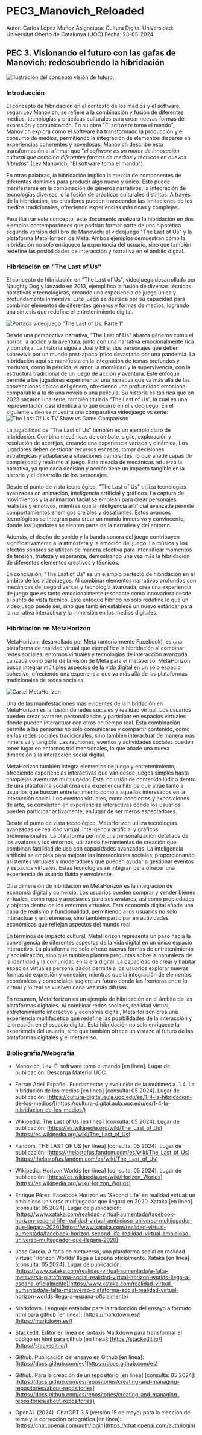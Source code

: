# PEC3_Manovich_Reloaded

Autor: Carlos López Muñoz
Asignatura: Cultura Digital
Universidad: Universitat Oberto de Catalunya \(UOC\)
Fecha: 23-05-2024

## PEC 3. Visionando el futuro con las gafas de Manovich: redescubriendo la hibridación

![Ilustración del concepto visión de futuro.](https://img.freepik.com/vector-premium/concepto-vision-futuro_118813-7655.jpg)

### Introducción

El concepto de hibridación en el contexto de los medios y el software, según Lev Manovich, se refiere a la combinación y fusión de diferentes medios, tecnologías y prácticas culturales para crear nuevas formas de expresión y comunicación. En su obra "El software toma el mando", Manovich explora cómo el software ha transformado la producción y el consumo de medios, permitiendo la integración de elementos dispares en experiencias coherentes y novedosas. Manovich describe esta transformación al afirmar que "*el software es un motor de innovación cultural que combina diferentes formas de medios y técnicas en nuevos híbridos*" (Lev Manovich, "El software toma el mando").

En otras palabras, la hibridación implica la mezcla de componentes de diferentes dominios para producir algo nuevo y único. Esto puede manifestarse en la combinación de géneros narrativos, la integración de tecnologías diversas, o la fusión de prácticas culturales distintas. A través de la hibridación, los creadores pueden transcender las limitaciones de los medios tradicionales, ofreciendo experiencias más ricas y complejas.

Para ilustrar este concepto, este documento analizará la hibridación en dos ejemplos contemporáneos que podrían formar parte de una hipotética segunda versión del libro de Manovich: el videojuego "The Last of Us" y la plataforma MetaHorizon de Meta. Ambos ejemplos demuestran cómo la hibridación no solo enriquece la experiencia del usuario, sino que también redefine las posibilidades de interacción y narrativa en el ámbito digital.


### Hibridación en "The Last of Us"

El concepto de hibridación en "The Last of Us", videojuego desarrollado por Naughty Dog y lanzado en 2013, ejemplifica la fusión de diversas técnicas narrativas y tecnológicas, creando una experiencia de juego única y profundamente inmersiva. Este juego se destaca por su capacidad para combinar elementos de diferentes géneros y formas de medios, logrando una síntesis que redefine el entretenimiento digital.

![Portada videojuego "The Last of Us. Parte 1"](https://www.hollywoodreporter.com/wp-content/uploads/2014/03/the_last_of_us.jpg?w=3000)

Desde una perspectiva narrativa, "The Last of Us" abarca géneros como el horror, la acción y la aventura, junto con una narrativa emocionalmente rica y compleja. La historia sigue a Joel y Ellie, dos personajes que deben sobrevivir por un mundo post-apocalíptico devastado por una pandemia. La hibridación aquí se manifiesta en la integración de temas profundos y maduros, como la pérdida, el amor, la moralidad y la supervivencia, con la estructura tradicional de un juego de acción y aventura. Este enfoque permite a los jugadores experimentar una narrativa que va más allá de las convenciones típicas del género, ofreciendo una profundidad emocional comparable a la de una novela o una película. Su historia es tan rica que en 2023 sacaron una serie, también titulada “The Last of Us”, la cual es una representación casi idéntica a lo que ocurre en el videojuego. En el siguiente video se muestra una comparativa videojuego vs serie:
![The Last Of Us TV Show vs Game Comparison](https://www.youtube.com/watch?v=SHc1ZHVWZqU)

La jugabilidad de "The Last of Us" también es un ejemplo claro de hibridación. Combina mecánicas de combate, sigilo, exploración y resolución de acertijos, creando una experiencia variada y dinámica. Los jugadores deben gestionar recursos escasos, tomar decisiones estratégicas y adaptarse a situaciones cambiantes, lo que añade capas de complejidad y realismo al juego. Esta mezcla de mecánicas refuerza la narrativa, ya que cada decisión y acción tiene un impacto tangible en la historia y el desarrollo de los personajes.

Desde el punto de vista tecnológico, "The Last of Us" utiliza tecnologías avanzadas en animación, inteligencia artificial y gráficos. La captura de movimientos y la animación facial se emplean para crear personajes realistas y emotivos, mientras que la inteligencia artificial avanzada permite comportamientos enemigos creíbles y desafiantes. Estos avances tecnológicos se integran para crear un mundo inmersivo y convincente, donde los jugadores se sienten parte de la narrativa y del entorno.

Además, el diseño de sonido y la banda sonora del juego contribuyen significativamente a la atmósfera y la emoción del juego. La música y los efectos sonoros se utilizan de manera efectiva para intensificar momentos de tensión, tristeza y esperanza, demostrando una vez más la hibridación de diferentes elementos creativos y técnicos.

En conclusión, "The Last of Us" es un ejemplo perfecto de hibridación en el ámbito de los videojuegos. Al combinar elementos narrativos profundos con mecánicas de juego diversas y tecnología avanzada, crea una experiencia de juego que es tanto emocionalmente resonante como innovadora desde el punto de vista técnico. Este enfoque híbrido no solo redefine lo que un videojuego puede ser, sino que también establece un nuevo estándar para la narrativa interactiva y la inmersión en los medios digitales.


### Hibridación en MetaHorizon

MetaHorizon, desarrollado por Meta (anteriormente Facebook), es una plataforma de realidad virtual que ejemplifica la hibridación al combinar redes sociales, entornos virtuales y tecnologías de interacción avanzada. Lanzada como parte de la visión de Meta para el metaverso, MetaHorizon busca integrar múltiples aspectos de la vida digital en un solo espacio cohesivo, ofreciendo una experiencia que va más allá de las plataformas tradicionales de redes sociales.

![Cartel MetaHorizon](https://scontent.oculuscdn.com/v/t64.5771-25/39031344_1154209722141488_850182025611744249_n.png?_nc_cat=1&ccb=1-7&_nc_sid=6e7a0a&_nc_ohc=Hf1E3wcQYrIQ7kNvgEDOlBc&_nc_ht=scontent.oculuscdn.com&oh=00_AYCAPqUCo2gr_JmpAXtQm7E7MMNrIEn10RsGVrlWhY526A&oe=6654EF69)

Una de las manifestaciones más evidentes de la hibridación en MetaHorizon es la fusión de redes sociales y realidad virtual. Los usuarios pueden crear avatares personalizados y participar en espacios virtuales donde pueden interactuar con otros en tiempo real. Esta combinación permite a las personas no solo comunicarse y compartir contenido, como en las redes sociales tradicionales, sino también interactuar de manera más inmersiva y tangible. Las reuniones, eventos y actividades sociales pueden tener lugar en entornos tridimensionales, lo que añade una nueva dimensión a la interacción social digital.

MetaHorizon también integra elementos de juego y entretenimiento, ofreciendo experiencias interactivas que van desde juegos simples hasta complejas aventuras multijugador. Esta inclusión de contenido lúdico dentro de una plataforma social crea una experiencia híbrida que atrae tanto a usuarios que buscan entretenimiento como a aquellos interesados en la interacción social. Los eventos virtuales, como conciertos y exposiciones de arte, se convierten en experiencias interactivas donde los usuarios pueden participar activamente, en lugar de ser meros espectadores.

Desde el punto de vista tecnológico, MetaHorizon utiliza tecnologías avanzadas de realidad virtual, inteligencia artificial y gráficos tridimensionales. La plataforma permite una personalización detallada de los avatares y los entornos, utilizando herramientas de creación que combinan facilidad de uso con capacidades avanzadas. La inteligencia artificial se emplea para mejorar las interacciones sociales, proporcionando asistentes virtuales y moderadores que pueden ayudar a gestionar eventos y espacios virtuales. Estas tecnologías se integran para ofrecer una experiencia de usuario fluida y envolvente.

Otra dimensión de hibridación en MetaHorizon es la integración de economía digital y comercio. Los usuarios pueden comprar y vender bienes virtuales, como ropa y accesorios para sus avatares, así como propiedades y objetos dentro de los entornos virtuales. Esta economía digital añade una capa de realismo y funcionalidad, permitiendo a los usuarios no solo interactuar y entretenerse, sino también participar en actividades económicas que reflejan aspectos del mundo real.

En términos de impacto cultural, MetaHorizon representa un paso hacia la convergencia de diferentes aspectos de la vida digital en un único espacio interactivo. La plataforma no solo ofrece nuevas formas de entretenimiento y socialización, sino que también plantea preguntas sobre la naturaleza de la identidad y la comunidad en la era digital. La capacidad de crear y habitar espacios virtuales personalizados permite a los usuarios explorar nuevas formas de expresión y conexión, mientras que la integración de elementos económicos y comerciales sugiere un futuro donde las fronteras entre lo virtual y lo real se vuelven cada vez más difusas.

En resumen, MetaHorizon es un ejemplo de hibridación en el ámbito de las plataformas digitales. Al combinar redes sociales, realidad virtual, entretenimiento interactivo y economía digital, MetaHorizon crea una experiencia multifacética que redefine las posibilidades de la interacción y la creación en el espacio digital. Esta hibridación no solo enriquece la experiencia del usuario, sino que también ofrece un vistazo al futuro de las plataformas digitales y el metaverso.


### Bibliografía/Webgrafía

- Manovich, Lev. El software toma el mando [en línea]. Lugar de publicación: Descarga Material UOC.

- Ferran Adell Español. Fundamentos y evolución de la multimedia. 1.4. La hibridación de los medios [en línea] [consulta: 05 2024]. Lugar de publicación: [https://cultura-digital.aula.uoc.edu/es/1-4-la-hibridacion-de-los-medios/](https://cultura-digital.aula.uoc.edu/es/1-4-la-hibridacion-de-los-medios/)

- Wikipedia. The Last of Us [en línea] [consulta: 05 2024]. Lugar de publicación: [https://es.wikipedia.org/wiki/The_Last_of_Us](https://es.wikipedia.org/wiki/The_Last_of_Us)

- Fandom. THE LAST OF US [en línea] [consulta: 05 2024]. Lugar de publicación: [https://thelastofus.fandom.com/es/wiki/The_Last_of_Us](https://thelastofus.fandom.com/es/wiki/The_Last_of_Us)

- Wikipedia. Horizon Worlds [en línea] [consulta: 05 2024]. Lugar de publicación: [https://es.wikipedia.org/wiki/Horizon_Worlds](https://es.wikipedia.org/wiki/Horizon_Worlds)

- Enrique Pérez. Facebook Horizon es 'Second Life' en realidad virtual: un ambicioso universo multijugador que llegará en 2020. Xataka [en línea] [consulta: 05 2024]. Lugar de publicación: [https://www.xataka.com/realidad-virtual-aumentada/facebook-horizon-second-life-realidad-virtual-ambicioso-universo-multijugador-que-llegara-2020](https://www.xataka.com/realidad-virtual-aumentada/facebook-horizon-second-life-realidad-virtual-ambicioso-universo-multijugador-que-llegara-2020)

- Jose García. A falta de metaverso, una plataforma social en realidad virtual: 'Horizon Worlds' llega a España oficialmente. Xataka [en línea] [consulta: 05 2024]. Lugar de publicación: [https://www.xataka.com/realidad-virtual-aumentada/a-falta-metaverso-plataforma-social-realidad-virtual-horizon-worlds-llega-a-espana-oficialmente](https://www.xataka.com/realidad-virtual-aumentada/a-falta-metaverso-plataforma-social-realidad-virtual-horizon-worlds-llega-a-espana-oficialmente)

- Markdown. Lenguaje estándar para la traducción del ensayo a formato html para github [en línea]: [https://markdown.es/](https://markdown.es/)

- Stackedit. Editor en linea de sintaxis Markdown para transformar el código en html para github [en línea]: [https://stackedit.io/](https://stackedit.io/)

- Github. Publicación del ensayo en Github [en línea]: [https://docs.github.com/es](https://docs.github.com/es)

- Github. Para la creación de un repositorio [en línea] [consulta: 05 2024]: [https://docs.github.com/es/repositories/creating-and-managing-repositories/about-repositories](https://docs.github.com/es/repositories/creating-and-managing-repositories/about-repositories)

- OpenAI. (2024). ChatGPT 3.5 (versión 15 de mayo) para la elección del tema y la corrección ortográfica [en línea]: [https://chat.openai.com/auth/login](https://chat.openai.com/auth/login)
